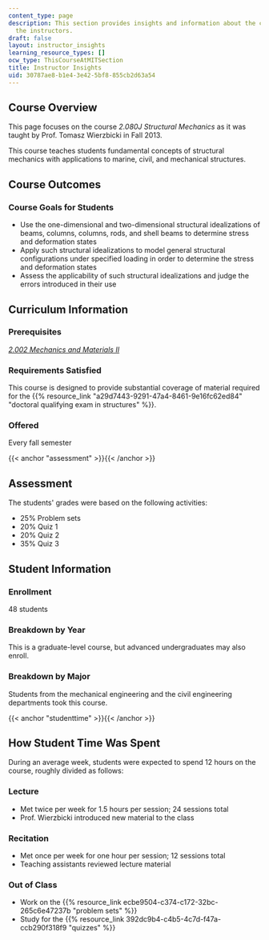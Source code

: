 ```yaml
---
content_type: page
description: This section provides insights and information about the course from
  the instructors.
draft: false
layout: instructor_insights
learning_resource_types: []
ocw_type: ThisCourseAtMITSection
title: Instructor Insights
uid: 30787ae8-b1e4-3e42-5bf8-855cb2d63a54
---
```

## Course Overview

This page focuses on the course _2.080J Structural Mechanics_ as it was taught by Prof. Tomasz Wierzbicki in Fall 2013.

This course teaches students fundamental concepts of structural mechanics with applications to marine, civil, and mechanical structures.

## Course Outcomes

### Course Goals for Students

- Use the one-dimensional and two-dimensional structural idealizations of beams, columns, columns, rods, and shell beams to determine stress and deformation states
- Apply such structural idealizations to model general structural configurations under specified loading in order to determine the stress and deformation states
- Assess the applicability of such structural idealizations and judge the errors introduced in their use

## Curriculum Information

### Prerequisites

[_2.002 Mechanics and Materials II_](/courses/2-002-mechanics-and-materials-ii-spring-2004)

### Requirements Satisfied

This course is designed to provide substantial coverage of material required for the {{% resource_link "a29d7443-9291-47a4-8461-9e16fc62ed84" "doctoral qualifying exam in structures" %}}.

### Offered

Every fall semester

{{< anchor "assessment" >}}{{< /anchor >}}

## Assessment

The students' grades were based on the following activities:

- 25% Problem sets
- 20% Quiz 1
- 20% Quiz 2
- 35% Quiz 3

## Student Information

### Enrollment

48 students

### Breakdown by Year

This is a graduate-level course, but advanced undergraduates may also enroll.

### Breakdown by Major

Students from the mechanical engineering and the civil engineering departments took this course.

{{< anchor "studenttime" >}}{{< /anchor >}}

## How Student Time Was Spent

During an average week, students were expected to spend 12 hours on the course, roughly divided as follows:

### Lecture

- Met twice per week for 1.5 hours per session; 24 sessions total
- Prof. Wierzbicki introduced new material to the class

### Recitation

- Met once per week for one hour per session; 12 sessions total
- Teaching assistants reviewed lecture material

### Out of Class

- Work on the {{% resource_link ecbe9504-c374-c172-32bc-265c6e47237b "problem sets" %}}
- Study for the {{% resource_link 392dc9b4-c4b5-4c7d-f47a-ccb290f318f9 "quizzes" %}}